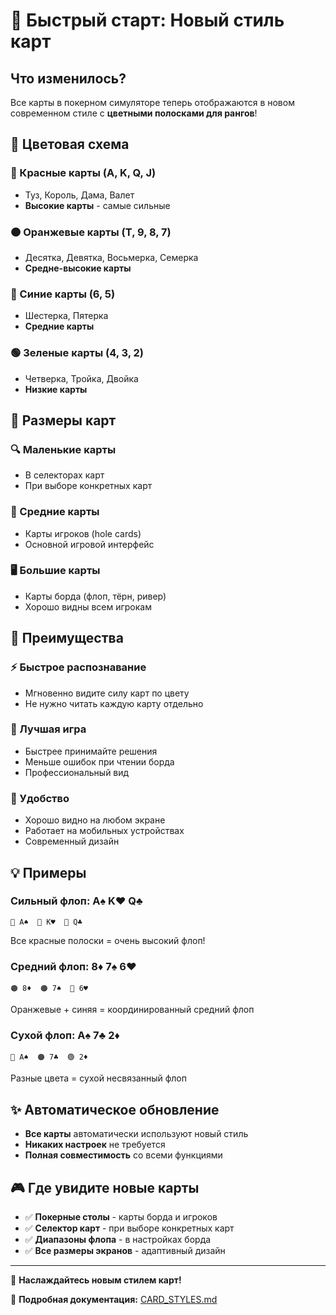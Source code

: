 # 🎴 Быстрый старт: Новый стиль карт

## Что изменилось?

Все карты в покерном симуляторе теперь отображаются в новом современном стиле с **цветными полосками для рангов**!

## 🎨 Цветовая схема

### 🔴 Красные карты (A, K, Q, J)
- Туз, Король, Дама, Валет
- **Высокие карты** - самые сильные

### 🟠 Оранжевые карты (T, 9, 8, 7)  
- Десятка, Девятка, Восьмерка, Семерка
- **Средне-высокие карты**

### 🔵 Синие карты (6, 5)
- Шестерка, Пятерка
- **Средние карты**

### 🟢 Зеленые карты (4, 3, 2)
- Четверка, Тройка, Двойка
- **Низкие карты**

## 📏 Размеры карт

### 🔍 Маленькие карты
- В селекторах карт
- При выборе конкретных карт

### 📱 Средние карты  
- Карты игроков (hole cards)
- Основной игровой интерфейс

### 🖥️ Большие карты
- Карты борда (флоп, тёрн, ривер)
- Хорошо видны всем игрокам

## 🚀 Преимущества

### ⚡ Быстрое распознавание
- Мгновенно видите силу карт по цвету
- Не нужно читать каждую карту отдельно

### 🎯 Лучшая игра
- Быстрее принимайте решения
- Меньше ошибок при чтении борда
- Профессиональный вид

### 📱 Удобство
- Хорошо видно на любом экране
- Работает на мобильных устройствах
- Современный дизайн

## 💡 Примеры

### Сильный флоп: A♠ K♥ Q♣
```
🔴 A♠  🔴 K♥  🔴 Q♣
```
Все красные полоски = очень высокий флоп!

### Средний флоп: 8♦ 7♠ 6♥
```
🟠 8♦  🟠 7♠  🔵 6♥
```
Оранжевые + синяя = координированный средний флоп

### Сухой флоп: A♠ 7♣ 2♦
```
🔴 A♠  🟠 7♣  🟢 2♦
```
Разные цвета = сухой несвязанный флоп

## ✨ Автоматическое обновление

- **Все карты** автоматически используют новый стиль
- **Никаких настроек** не требуется
- **Полная совместимость** со всеми функциями

## 🎮 Где увидите новые карты

- ✅ **Покерные столы** - карты борда и игроков
- ✅ **Селектор карт** - при выборе конкретных карт
- ✅ **Диапазоны флопа** - в настройках борда
- ✅ **Все размеры экранов** - адаптивный дизайн

---

🎉 **Наслаждайтесь новым стилем карт!** 

📖 **Подробная документация:** [CARD_STYLES.md](CARD_STYLES.md) 